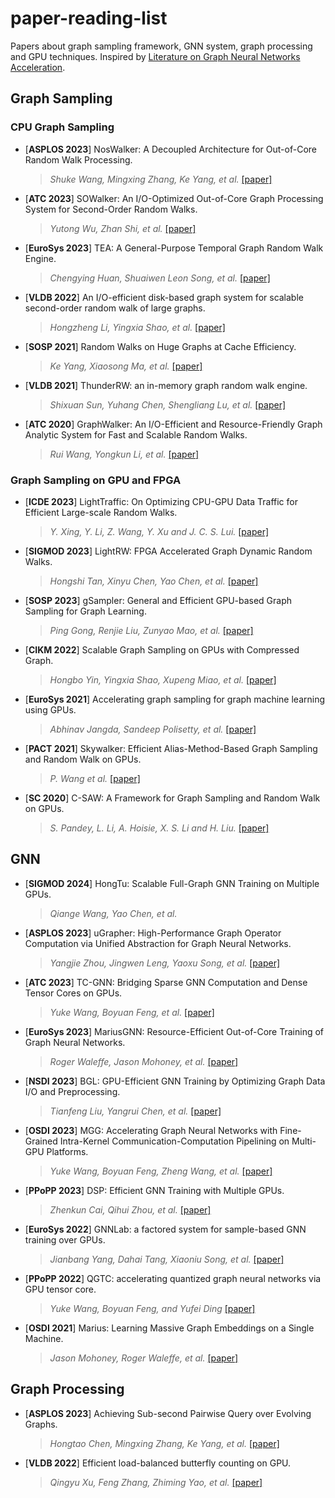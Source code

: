 # paper-reading-list
Papers about graph sampling framework, GNN system, graph processing and GPU techniques. Inspired by [Literature on Graph Neural Networks Acceleration](https://github.com/BUAA-CI-Lab/Literatures-on-GNN-Acceleration#literature-on-graph-neural-networks-acceleration).

## Graph Sampling
### CPU Graph Sampling
* [**ASPLOS 2023**] NosWalker: A Decoupled Architecture for Out-of-Core Random Walk Processing.
  >*Shuke Wang, Mingxing Zhang, Ke Yang, et al.* [[paper]](https://dl.acm.org/doi/abs/10.1145/3582016.3582025)

* [**ATC 2023**] SOWalker: An I/O-Optimized Out-of-Core Graph Processing System for Second-Order Random Walks.
  >*Yutong Wu, Zhan Shi, et al.* [[paper]](https://www.usenix.org/conference/atc23/presentation/wu)

* [**EuroSys 2023**] TEA: A General-Purpose Temporal Graph Random Walk Engine.
  >*Chengying Huan, Shuaiwen Leon Song, et al.* [[paper]](https://dl.acm.org/doi/abs/10.1145/3552326.3567491)

* [**VLDB 2022**] An I/O-efficient disk-based graph system for scalable second-order random walk of large graphs.
  >*Hongzheng Li, Yingxia Shao, et al.* [[paper]](https://dl.acm.org/doi/10.14778/3529337.3529346)

* [**SOSP 2021**] Random Walks on Huge Graphs at Cache Efficiency.
  >*Ke Yang, Xiaosong Ma, et al.* [[paper]](https://dl.acm.org/doi/10.1145/3477132.3483575)

* [**VLDB 2021**] ThunderRW: an in-memory graph random walk engine.
  >*Shixuan Sun, Yuhang Chen, Shengliang Lu, et al.* [[paper]](https://dl.acm.org/doi/abs/10.14778/3476249.3476257)

* [**ATC 2020**] GraphWalker: An I/O-Efficient and Resource-Friendly Graph Analytic System for Fast and Scalable Random Walks.
  >*Rui Wang, Yongkun Li, et al.* [[paper]](https://www.usenix.org/conference/atc20/presentation/wang-rui)

### Graph Sampling on GPU and FPGA
* [**ICDE 2023**] LightTraffic: On Optimizing CPU-GPU Data Traffic for Efficient Large-scale Random Walks.
  >*Y. Xing, Y. Li, Z. Wang, Y. Xu and J. C. S. Lui.* [[paper]](https://ieeexplore.ieee.org/document/10184564)

* [**SIGMOD 2023**] LightRW: FPGA Accelerated Graph Dynamic Random Walks.
  >*Hongshi Tan, Xinyu Chen, Yao Chen, et al.* [[paper]](https://dl.acm.org/doi/10.1145/3588944)

* [**SOSP 2023**] gSampler: General and Efficient GPU-based Graph Sampling for Graph Learning.
  >*Ping Gong, Renjie Liu, Zunyao Mao, et al.* [[paper]](https://dl.acm.org/doi/10.1145/3600006.3613168)

* [**CIKM 2022**] Scalable Graph Sampling on GPUs with Compressed Graph.
  >*Hongbo Yin, Yingxia Shao, Xupeng Miao, et al.* [[paper]](https://dl.acm.org/doi/abs/10.1145/3511808.3557443)

* [**EuroSys 2021**] Accelerating graph sampling for graph machine learning using GPUs.
  >*Abhinav Jangda, Sandeep Polisetty, et al.* [[paper]](https://dl.acm.org/doi/abs/10.1145/3447786.3456244)

* [**PACT 2021**] Skywalker: Efficient Alias-Method-Based Graph Sampling and Random Walk on GPUs.
  >*P. Wang et al.* [[paper]](https://ieeexplore.ieee.org/document/9563020)

* [**SC 2020**] C-SAW: A Framework for Graph Sampling and Random Walk on GPUs.
  >*S. Pandey, L. Li, A. Hoisie, X. S. Li and H. Liu.* [[paper]](https://ieeexplore.ieee.org/document/9355289)


## GNN
* [**SIGMOD 2024**] HongTu: Scalable Full-Graph GNN Training on Multiple GPUs.
  >*Qiange Wang, Yao Chen, et al.* 

* [**ASPLOS 2023**] uGrapher: High-Performance Graph Operator Computation via Unified Abstraction for Graph Neural Networks.
  >*Yangjie Zhou, Jingwen Leng, Yaoxu Song, et al.* [[paper]](https://dl.acm.org/doi/10.1145/3575693.3575723)

* [**ATC 2023**] TC-GNN: Bridging Sparse GNN Computation and Dense Tensor Cores on GPUs.
  >*Yuke Wang, Boyuan Feng, et al.* [[paper]](https://www.usenix.org/conference/atc23/presentation/wang-yuke)

* [**EuroSys 2023**] MariusGNN: Resource-Efficient Out-of-Core Training of Graph Neural Networks.
  >*Roger Waleffe, Jason Mohoney, et al.* [[paper]](https://dl.acm.org/doi/10.1145/3552326.3567501)

* [**NSDI 2023**] BGL: GPU-Efficient GNN Training by Optimizing Graph Data I/O and Preprocessing.
  >*Tianfeng Liu, Yangrui Chen, et al.* [[paper]](https://www.usenix.org/conference/nsdi23/presentation/liu-tianfeng)

* [**OSDI 2023**] MGG: Accelerating Graph Neural Networks with Fine-Grained Intra-Kernel Communication-Computation Pipelining on Multi-GPU Platforms.
  >*Yuke Wang, Boyuan Feng, Zheng Wang, et al.* [[paper]](https://www.usenix.org/conference/osdi23/presentation/wang-yuke)

* [**PPoPP 2023**] DSP: Efficient GNN Training with Multiple GPUs.
  >*Zhenkun Cai, Qihui Zhou, et al.* [[paper]](https://dl.acm.org/doi/10.1145/3572848.3577528)

* [**EuroSys 2022**] GNNLab: a factored system for sample-based GNN training over GPUs.
  >*Jianbang Yang, Dahai Tang, Xiaoniu Song, et al.* [[paper]](https://dl.acm.org/doi/10.1145/3492321.3519557)

* [**PPoPP 2022**] QGTC: accelerating quantized graph neural networks via GPU tensor core.
  >*Yuke Wang, Boyuan Feng, and Yufei Ding* [[paper]](https://dl.acm.org/doi/abs/10.1145/3503221.3508408)

* [**OSDI 2021**] Marius: Learning Massive Graph Embeddings on a Single Machine.
  >*Jason Mohoney, Roger Waleffe, et al.* [[paper]](https://www.usenix.org/conference/osdi21/presentation/mohoney)

## Graph Processing
* [**ASPLOS 2023**] Achieving Sub-second Pairwise Query over Evolving Graphs.
  >*Hongtao Chen, Mingxing Zhang, Ke Yang, et al.* [[paper]](https://dl.acm.org/doi/10.1145/3575693.3576173)

* [**VLDB 2022**] Efficient load-balanced butterfly counting on GPU.
  >*Qingyu Xu, Feng Zhang, Zhiming Yao, et al.* [[paper]](https://dl.acm.org/doi/abs/10.14778/3551793.3551806)
